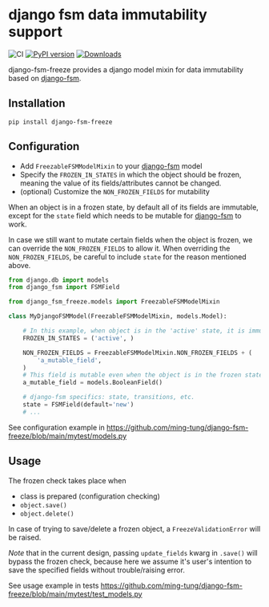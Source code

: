 # django fsm data immutability support
![CI](https://github.com/ming-tung/django-fsm-freeze/actions/workflows/continues-integration.yml/badge.svg?branch=main)
[![PyPI version](https://badge.fury.io/py/django-fsm-freeze.svg)](https://badge.fury.io/py/django-fsm-freeze)
[![Downloads](https://static.pepy.tech/personalized-badge/django-fsm-freeze?period=total&units=international_system&left_color=grey&right_color=yellowgreen&left_text=Downloads)](https://pepy.tech/project/django-fsm-freeze)

django-fsm-freeze provides a django model mixin for data immutability based on
[django-fsm](https://github.com/viewflow/django-fsm).


## Installation

```commandline
pip install django-fsm-freeze
```

## Configuration

- Add `FreezableFSMModelMixin` to your [django-fsm](https://github.com/viewflow/django-fsm) model
- Specify the `FROZEN_IN_STATES` in which the object should be frozen, meaning the
  value of its fields/attributes cannot be changed.
- (optional) Customize the `NON_FROZEN_FIELDS` for mutability

When an object is in a frozen state, by default all of its fields are immutable,
except for the `state` field which needs to be mutable for
[django-fsm](https://github.com/viewflow/django-fsm) to work.

In case we still want to mutate certain fields when the object is frozen, we can override
the `NON_FROZEN_FIELDS` to allow it.
When overriding the `NON_FROZEN_FIELDS`, be careful to include `state` for the reason
mentioned above.


```python
from django.db import models
from django_fsm import FSMField

from django_fsm_freeze.models import FreezableFSMModelMixin

class MyDjangoFSMModel(FreezableFSMModelMixin, models.Model):

    # In this example, when object is in the 'active' state, it is immutable.
    FROZEN_IN_STATES = ('active', )

    NON_FROZEN_FIELDS = FreezableFSMModelMixin.NON_FROZEN_FIELDS + (
        'a_mutable_field',
    )
    # This field is mutable even when the object is in the frozen state.
    a_mutable_field = models.BooleanField()

    # django-fsm specifics: state, transitions, etc.
    state = FSMField(default='new')
    # ...

```

See configuration example in https://github.com/ming-tung/django-fsm-freeze/blob/main/mytest/models.py

## Usage

The frozen check takes place when
 - class is prepared (configuration checking)
 - `object.save()`
 - `object.delete()`

In case of trying to save/delete a frozen object, a `FreezeValidationError` will be raised.

*Note* that in the current design, passing `update_fields` kwarg in `.save()` will bypass the frozen check,
because here we assume it's user's intention to save the specified fields without trouble/raising error.

See usage example in tests https://github.com/ming-tung/django-fsm-freeze/blob/main/mytest/test_models.py
